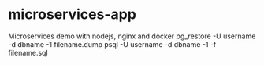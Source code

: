 # microservices-app
Microservices demo with nodejs, nginx and docker
pg_restore -U username -d dbname -1 filename.dump
psql -U username -d dbname -1 -f filename.sql